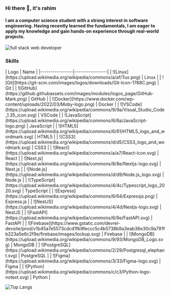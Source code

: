 ### Hi there 👋, it's rahim
#### I am a computer science student with a strong interest in software engineering. Having recently learned the fundamentals, I am eager to apply my knowledge and gain hands-on experience through real-world projects.
![full stack web developer](https://images.pexels.com/photos/1742370/pexels-photo-1742370.jpeg?auto=compress&cs=tinysrgb&w=1260&h=750&dpr=2)


### Skills

<p align="left">
| Logo           | Name           |
|----------------|----------------|
| ![Linux](https://upload.wikimedia.org/wikipedia/commons/a/af/Tux.png) | Linux        |
| ![Git](https://git-scm.com/images/logos/downloads/Git-Icon-1788C.png) | Git          |
| ![GitHub](https://github.githubassets.com/images/modules/logos_page/GitHub-Mark.png) | GitHub       |
| ![Docker](https://www.docker.com/wp-content/uploads/2022/03/Moby-logo.png) | Docker      |
| ![VSCode](https://upload.wikimedia.org/wikipedia/commons/9/9a/Visual_Studio_Code_1.35_icon.svg) | VSCode      |
| ![JavaScript](https://upload.wikimedia.org/wikipedia/commons/6/6a/JavaScript-logo.png) | JavaScript  |
| ![HTML5](https://upload.wikimedia.org/wikipedia/commons/6/61/HTML5_logo_and_wordmark.svg) | HTML5      |
| ![CSS3](https://upload.wikimedia.org/wikipedia/commons/d/d5/CSS3_logo_and_wordmark.svg) | CSS3       |
| ![React](https://upload.wikimedia.org/wikipedia/commons/a/a7/React-icon.svg) | React       |
| ![Next.js](https://upload.wikimedia.org/wikipedia/commons/8/8e/Nextjs-logo.svg) | Next.js     |
| ![Node.js](https://upload.wikimedia.org/wikipedia/commons/d/d9/Node.js_logo.svg) | Node.js     |
| ![TypeScript](https://upload.wikimedia.org/wikipedia/commons/4/4c/Typescript_logo_2020.svg) | TypeScript |
| ![Express](https://upload.wikimedia.org/wikipedia/commons/6/64/Expressjs.png) | Express.js  |
| ![NestJS](https://upload.wikimedia.org/wikipedia/commons/4/4d/Nestjs-logo.svg) | NestJS      |
| ![FastAPI](https://upload.wikimedia.org/wikipedia/commons/6/6e/FastAPI.svg) | FastAPI     |
| ![Firebase](https://www.gstatic.com/devrel-devsite/prod/v1b45a7e5573cdcd1fb9feccc5c4b5738b9a3eab36e30c9a791fb223a5e6c2f9e/firebase/images/lockup.svg) | Firebase    |
| ![MongoDB](https://upload.wikimedia.org/wikipedia/commons/9/93/MongoDB_Logo.svg) | MongoDB    |
| ![PostgreSQL](https://upload.wikimedia.org/wikipedia/commons/2/29/Postgresql_elephant.svg) | PostgreSQL |
| ![Figma](https://upload.wikimedia.org/wikipedia/commons/3/33/Figma-logo.svg) | Figma       |
| ![Python](https://upload.wikimedia.org/wikipedia/commons/c/c3/Python-logo-notext.svg) | Python      |


</p>



![Top Langs](https://github-readme-stats.vercel.app/api/top-langs/?username=rx7iiim&layout=compact&theme=default)





